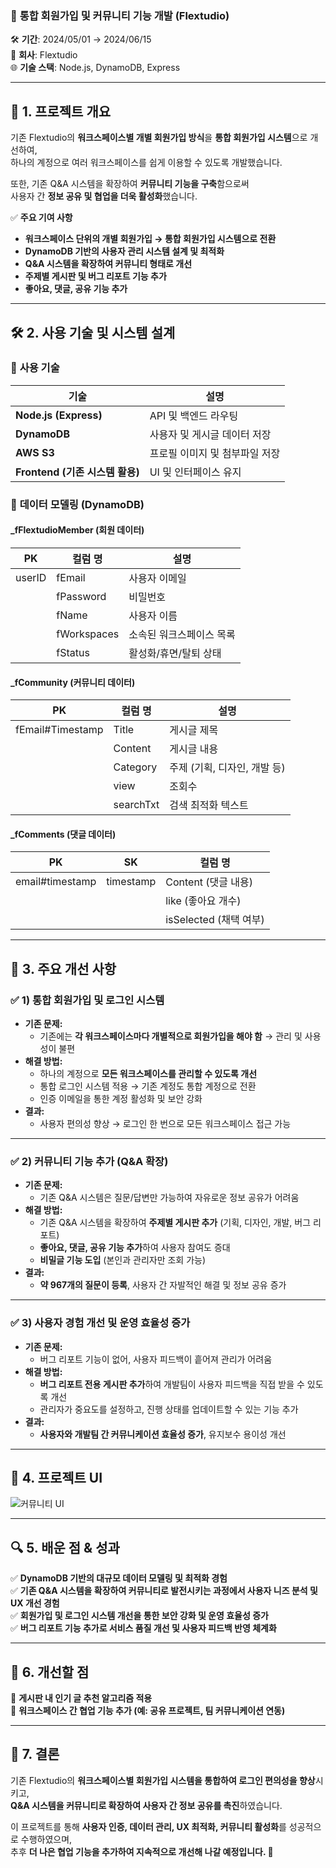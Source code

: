 ### 📌 **통합 회원가입 및 커뮤니티 기능 개발 (Flextudio)**  

🛠 **기간**: 2024/05/01 → 2024/06/15  
🏢 **회사**: Flextudio  
🌐 **기술 스택**: Node.js, DynamoDB, Express  

---

## 🚀 **1. 프로젝트 개요**  
기존 Flextudio의 **워크스페이스별 개별 회원가입 방식**을 **통합 회원가입 시스템**으로 개선하여,  
하나의 계정으로 여러 워크스페이스를 쉽게 이용할 수 있도록 개발했습니다.  

또한, 기존 Q&A 시스템을 확장하여 **커뮤니티 기능을 구축**함으로써  
사용자 간 **정보 공유 및 협업을 더욱 활성화**했습니다.  

✅ **주요 기여 사항**  
- **워크스페이스 단위의 개별 회원가입 → 통합 회원가입 시스템으로 전환**  
- **DynamoDB 기반의 사용자 관리 시스템 설계 및 최적화**  
- **Q&A 시스템을 확장하여 커뮤니티 형태로 개선**  
- **주제별 게시판 및 버그 리포트 기능 추가**  
- **좋아요, 댓글, 공유 기능 추가**  

---

## 🛠 **2. 사용 기술 및 시스템 설계**  
### 🔹 **사용 기술**  
| 기술 | 설명 |
|------|------|
| **Node.js (Express)** | API 및 백엔드 라우팅 |
| **DynamoDB** | 사용자 및 게시글 데이터 저장 |
| **AWS S3** | 프로필 이미지 및 첨부파일 저장 |
| **Frontend (기존 시스템 활용)** | UI 및 인터페이스 유지 |

### 🔹 **데이터 모델링 (DynamoDB)**
#### **_fFlextudioMember (회원 데이터)**
| PK | 컬럼 명 | 설명 |
|---|---|---|
| userID | fEmail | 사용자 이메일 |
|  | fPassword | 비밀번호 |
|  | fName | 사용자 이름 |
|  | fWorkspaces | 소속된 워크스페이스 목록 |
|  | fStatus | 활성화/휴면/탈퇴 상태 |

#### **_fCommunity (커뮤니티 데이터)**
| PK | 컬럼 명 | 설명 |
|---|---|---|
| fEmail#Timestamp | Title | 게시글 제목 |
|  | Content | 게시글 내용 |
|  | Category | 주제 (기획, 디자인, 개발 등) |
|  | view | 조회수 |
|  | searchTxt | 검색 최적화 텍스트 |

#### **_fComments (댓글 데이터)**
| PK | SK | 컬럼 명 |
|---|---|---|
| email#timestamp | timestamp | Content (댓글 내용) |
|  |  | like (좋아요 개수) |
|  |  | isSelected (채택 여부) |

---

## 🎯 **3. 주요 개선 사항**
### ✅ **1) 통합 회원가입 및 로그인 시스템**
- **기존 문제:**  
  - 기존에는 **각 워크스페이스마다 개별적으로 회원가입을 해야 함** → 관리 및 사용성이 불편  
- **해결 방법:**  
  - 하나의 계정으로 **모든 워크스페이스를 관리할 수 있도록 개선**  
  - 통합 로그인 시스템 적용 → 기존 계정도 통합 계정으로 전환  
  - 인증 이메일을 통한 계정 활성화 및 보안 강화  
- **결과:**  
  - 사용자 편의성 향상 → 로그인 한 번으로 모든 워크스페이스 접근 가능  

---

### ✅ **2) 커뮤니티 기능 추가 (Q&A 확장)**
- **기존 문제:**  
  - 기존 Q&A 시스템은 질문/답변만 가능하여 자유로운 정보 공유가 어려움  
- **해결 방법:**  
  - 기존 Q&A 시스템을 확장하여 **주제별 게시판 추가** (기획, 디자인, 개발, 버그 리포트)  
  - **좋아요, 댓글, 공유 기능 추가**하여 사용자 참여도 증대  
  - **비밀글 기능 도입** (본인과 관리자만 조회 가능)  
- **결과:**  
  - **약 967개의 질문이 등록**, 사용자 간 자발적인 해결 및 정보 공유 증가  

---

### ✅ **3) 사용자 경험 개선 및 운영 효율성 증가**
- **기존 문제:**  
  - 버그 리포트 기능이 없어, 사용자 피드백이 흩어져 관리가 어려움  
- **해결 방법:**  
  - **버그 리포트 전용 게시판 추가**하여 개발팀이 사용자 피드백을 직접 받을 수 있도록 개선  
  - 관리자가 중요도를 설정하고, 진행 상태를 업데이트할 수 있는 기능 추가  
- **결과:**  
  - **사용자와 개발팀 간 커뮤니케이션 효율성 증가**, 유지보수 용이성 개선  

---

## 📸 **4. 프로젝트 UI**
![커뮤니티 UI](https://github.com/jek01680/portfolio/issues/7#issue-2855333012)

---

## 🔍 **5. 배운 점 & 성과**
✅ **DynamoDB 기반의 대규모 데이터 모델링 및 최적화 경험**  
✅ **기존 Q&A 시스템을 확장하여 커뮤니티로 발전시키는 과정에서 사용자 니즈 분석 및 UX 개선 경험**  
✅ **회원가입 및 로그인 시스템 개선을 통한 보안 강화 및 운영 효율성 증가**  
✅ **버그 리포트 기능 추가로 서비스 품질 개선 및 사용자 피드백 반영 체계화**  

---

## 📌 **6. 개선할 점**
🔹 **게시판 내 인기 글 추천 알고리즘 적용**  
🔹 **워크스페이스 간 협업 기능 추가 (예: 공유 프로젝트, 팀 커뮤니케이션 연동)**  

---

## 🎯 **7. 결론**
기존 Flextudio의 **워크스페이스별 회원가입 시스템을 통합하여 로그인 편의성을 향상**시키고,  
**Q&A 시스템을 커뮤니티로 확장하여 사용자 간 정보 공유를 촉진**하였습니다.  

이 프로젝트를 통해 **사용자 인증, 데이터 관리, UX 최적화, 커뮤니티 활성화**를 성공적으로 수행하였으며,  
추후 **더 나은 협업 기능을 추가하여 지속적으로 개선해 나갈 예정입니다. 🚀**  
